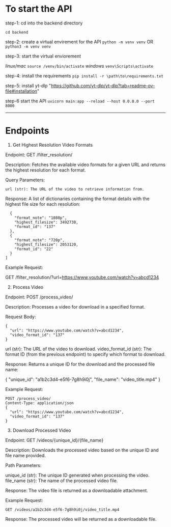 # To start the API

step-1: cd into the backend directory

```cd backend```

step-2: create a virtual envirement for the API
```python -m venv venv```
           OR
```python3 -m venv venv```

step-3: start the virtual enviorement

*linux/mac*
```source /venv/bin/activate```
*windows*
```venv\Scripts\activate```

step-4: install the requirements
```pip install -r \path\to\requirements.txt```

step-5: install yt-dlp
"https://github.com/yt-dlp/yt-dlp?tab=readme-ov-file#installation"

step-6 start the API
```uvicorn main:app --reload --host 0.0.0.0 --port 8000```

____________________________________________________________________________________________________________________


# Endpoints

1. Get Highest Resolution Video Formats

Endpoint: GET /filter_resolution/

Description:
Fetches the available video formats for a given URL and returns the highest resolution for each format.

Query Parameters:

    url (str): The URL of the video to retrieve information from.

Response: A list of dictionaries containing the format details with the highest file size for each resolution:

```[
  {
    "format_note": "1080p",
    "highest_filesize": 3492738,
    "format_id": "137"
  },
  {
    "format_note": "720p",
    "highest_filesize": 2053120,
    "format_id": "22"
  }
]
```
Example Request:

GET /filter_resolution/?url=https://www.youtube.com/watch?v=abcd1234

2. Process Video

Endpoint: POST /process_video/

Description:
Processes a video for download in a specified format.

Request Body:
```
{
  "url": "https://www.youtube.com/watch?v=abcd1234",
  "video_format_id": "137"
}
```
url (str): The URL of the video to download.
video_format_id (str): The format ID (from the previous endpoint) to specify which format to download.

Response: Returns a unique ID for the download and the processed file name:

{
  "unique_id": "a1b2c3d4-e5f6-7g8h9i0j",
  "file_name": "video_title.mp4"
}

Example Request:

```
POST /process_video/ 
Content-Type: application/json
{
  "url": "https://www.youtube.com/watch?v=abcd1234",
  "video_format_id": "137"
}
```
3. Download Processed Video

Endpoint: GET /videos/{unique_id}/{file_name}

Description:
Downloads the processed video based on the unique ID and file name provided.

Path Parameters:

unique_id (str): The unique ID generated when processing the video.
file_name (str): The name of the processed video file.

Response: The video file is returned as a downloadable attachment.

Example Request:

```GET /videos/a1b2c3d4-e5f6-7g8h9i0j/video_title.mp4```

Response: The processed video will be returned as a downloadable file.
